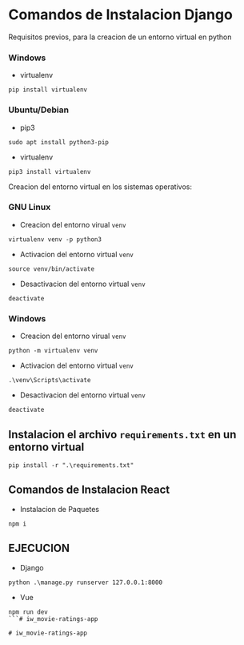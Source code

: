 # Comandos de Instalacion Django

Requisitos previos, para la creacion de un entorno virtual en python

### Windows
- virtualenv
```
pip install virtualenv
```

### Ubuntu/Debian
- pip3
```
sudo apt install python3-pip
```

- virtualenv
```
pip3 install virtualenv
```

Creacion del entorno virtual en los sistemas operativos:

### GNU Linux
- Creacion del entorno virual `venv`
```
virtualenv venv -p python3
```
- Activacion del entorno virtual `venv`
```
source venv/bin/activate
```
- Desactivacion del entorno virtual `venv`
```
deactivate
```

### Windows
- Creacion del entorno virual `venv`
```
python -m virtualenv venv
```
- Activacion del entorno virtual `venv`
```
.\venv\Scripts\activate
```
- Desactivacion del entorno virtual `venv`
```
deactivate
```

##  Instalacion el archivo `requirements.txt` en un entorno virtual
```
pip install -r ".\requirements.txt"
```

## Comandos de Instalacion React

- Instalacion de Paquetes
```
npm i
```

## EJECUCION

- Django
```
python .\manage.py runserver 127.0.0.1:8000 
```

- Vue
```
npm run dev
```#   i w _ m o v i e - r a t i n g s - a p p  
 #   i w _ m o v i e - r a t i n g s - a p p  
 
